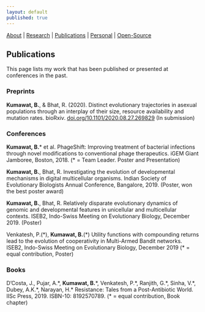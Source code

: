 ```yaml
---
layout: default
published: true
---
```


[About](/)   |   [Research](/projects.html)   |    [Publications](/pubs.html)   |   [Personal](/personal.html)   |   [Open-Source](/prog.html)

## Publications
This page lists my work that has been published or presented at conferences in the past.

### Preprints
**Kumawat, B.**, & Bhat, R. (2020). Distinct evolutionary trajectories in asexual populations through an interplay of their size, resource availability and mutation rates. bioRxiv. [doi.org/10.1101/2020.08.27.269829](doi.org/10.1101/2020.08.27.269829) (In submission)

### Conferences
**Kumawat, B.*** et al. PhageShift: Improving treatment of bacterial infections through novel modifications to conventional phage therapeutics. iGEM Giant Jamboree, Boston, 2018. (* = Team Leader. Poster and Presentation)

**Kumawat, B.**, Bhat, R. Investigating the evolution of developmental mechanisms in digital multicellular organisms. Indian Society of Evolutionary Biologists Annual Conference, Bangalore, 2019. (Poster, won the best poster award)

**Kumawat, B.**, Bhat, R. Relatively disparate evolutionary dynamics of genomic and developmental features in unicellular and multicellular contexts. ISEB2, Indo-Swiss Meeting on Evolutionary Biology, December 2019. (Poster)

Venkatesh, P.(\*), **Kumawat, B.**(\*) Utility functions with compounding returns lead to the evolution of cooperativity in Multi-Armed Bandit networks. ISEB2, Indo-Swiss Meeting on Evolutionary Biology, December 2019 (* = equal contribution, Poster)

### Books
D’Costa, J., Pujar, A.\*, **Kumawat, B.**\*, Venkatesh, P.\*, Ranjith, G.\*, Sinha, V.\*, Dubey, A.K.\*, Narayan, H.\* Resistance: Tales from a Post-Antibiotic World. IISc Press, 2019. ISBN-10: 8192570789. (\* = equal contribution, Book chapter)


